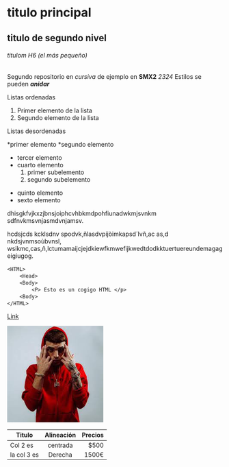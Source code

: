 # titulo principal

## titulo de segundo nivel

###### titulom H6 (el más pequeño)

Segundo repositorio en _cursiva_ de ejemplo en __SMX2__ *2324*
Estilos se pueden **_anidar_**

Listas ordenadas
1. Primer elemento de la lista
2. Segundo elemento de la lista

Listas desordenadas

*primer elemento
*segundo elemento
- tercer elemento
- cuarto elemento
    1. primer subelemento
    2. segundo subelemento
+ quinto elemento
+ sexto elemento

dhisgkfvjkxzjbnsjoiphcvhbkmdpohfiunadwkmjsvnkm sdfnvkmsvnjasmdvnjamsv.

hcdsjcds kcklsdnv spodvk,ñlasdvpijòimkapsd´lvñ,ac as,d nkdsjvnmsoùbvnsl, wsikmc,cas,ñ,lctumamaijcjejdkiewfkmwefijkwedtdodkktuertuereundemagageigiugog.

```
<HTML>
    <Head>
    <Body>
        <P> Esto es un cogigo HTML </p>
    <Body>
</HTML>
```
[Link](https://srv.net.fje.edu/net2/#/lanet "Enlace a la web del cole")

![Imagen.jpg](https://github.com/Nahuel-00/repositorio2/blob/main/descarga.jpg "titulo opcional")

|Titulo |Alineación | Precios|
|----------|:----------:|----------:|
|Col 2 es|centrada|$500|
|la col 3 es|Derecha|1500€|

